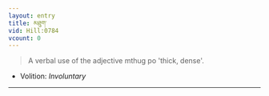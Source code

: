 ```yaml
---
layout: entry
title: མཐུག་
vid: Hill:0784
vcount: 0
---
```

> A verbal use of the adjective mthug po 'thick, dense'\.

* Volition: _Involuntary_

---

